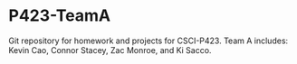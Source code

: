 # P423-TeamA
Git repository for homework and projects for CSCI-P423. Team A includes: Kevin Cao, Connor Stacey, Zac Monroe, and Ki Sacco.
